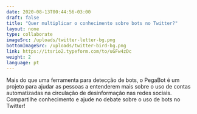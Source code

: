```yaml
---
date: 2020-08-13T00:44:56-03:00
draft: false
title: "Quer multiplicar o conhecimento sobre bots no Twitter?"
layout: none
type: collaborate
imageSrc: /uploads/twitter-letter-bg.png
bottomImageSrc: /uploads/twitter-bird-bg.png
link: https://itsrio2.typeform.com/to/uGFw4zDc
weight: 2
language: pt
---
```

Mais do que uma  ferramenta para detecção de bots, o PegaBot é um projeto para ajudar as pessoas a entenderem mais sobre o uso de contas automatizadas na circulação de  desinformação nas redes sociais. Compartilhe conhecimento e ajude no debate sobre o uso de bots no Twitter!
